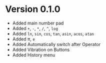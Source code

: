 # Version 0.1.0

- Added main number pad
- Added `+`, `-`, `*`, `/`, `^`, `log`
- Added `ln`, `sin`, `cos`, `tan`, `asin`, `acos`, `atan`
- Added &pi;, `e`
- Added Automatically switch after Operator
- Added Vibration on Buttons
- Added History menu

